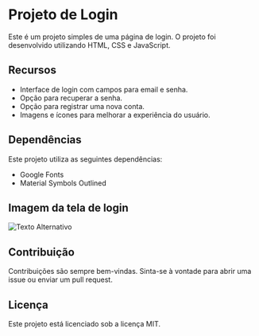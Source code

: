# Projeto de Login

Este é um projeto simples de uma página de login. O projeto foi desenvolvido utilizando HTML, CSS e JavaScript.

## Recursos

- Interface de login com campos para email e senha.
- Opção para recuperar a senha.
- Opção para registrar uma nova conta.
- Imagens e ícones para melhorar a experiência do usuário.


## Dependências

Este projeto utiliza as seguintes dependências:

- Google Fonts
- Material Symbols Outlined

## Imagem da tela de login
![Texto Alternativo](URL_da_Imagem)


## Contribuição

Contribuições são sempre bem-vindas. Sinta-se à vontade para abrir uma issue ou enviar um pull request.

## Licença

Este projeto está licenciado sob a licença MIT.
